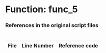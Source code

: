 # Function: func_5 
### References in the original script files

#

| File | Line Number | Reference code |
| --- | --- | --- |
